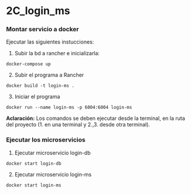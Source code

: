 # 2C_login_ms

### Montar servicio a docker

Ejecutar las siguientes instucciones:

1. Subir la bd a rancher e inicializarla:

`docker-compose up`

2. Subir el programa a Rancher

`docker build -t login-ms .`

3. Iniciar el programa

`docker run --name login-ms -p 6004:6004 login-ms`

**Aclaración:** Los comandos se deben ejecutar desde la terminal, en la ruta del proyecto (1. en una terminal y 2.,3. desde otra terminal).

### Ejecutar los microservicios

1. Ejecutar microservicio login-db

`docker start login-db`

2. Ejecutar microservicio login-ms

`docker start login-ms`
